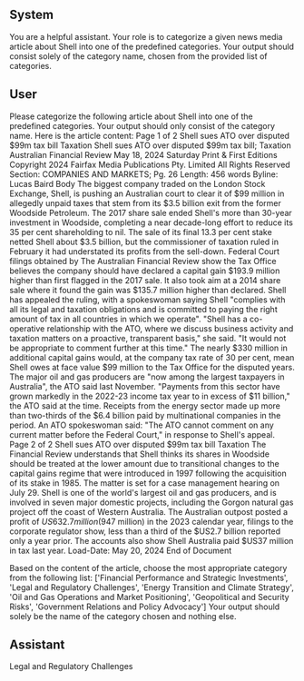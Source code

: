 ## System

You are a helpful assistant. Your role is to categorize a given news media article about Shell into one of the predefined categories. Your output should consist solely of the category name, chosen from the provided list of categories.

## User


Please categorize the following article about Shell into one of the predefined categories. 
Your output should only consist of the category name.
Here is the article content: Page 1 of 2
Shell sues ATO over disputed $99m tax bill Taxation
Shell sues ATO over disputed $99m tax bill; Taxation
Australian Financial Review
May 18, 2024 Saturday
Print & First Editions
Copyright 2024 Fairfax Media Publications Pty. Limited All Rights Reserved
Section: COMPANIES AND MARKETS; Pg. 26
Length: 456 words
Byline: Lucas Baird
Body
The biggest company traded on the London Stock Exchange, Shell, is pushing an Australian court to clear it of $99 
million in allegedly unpaid taxes that stem from its $3.5 billion exit from the former Woodside Petroleum.
The 2017 share sale ended Shell's more than 30-year investment in Woodside, completing a near decade-long 
effort to reduce its 35 per cent shareholding to nil. The sale of its final 13.3 per cent stake netted Shell about $3.5 
billion, but the commissioner of taxation ruled in February it had understated its profits from the sell-down.
Federal Court filings obtained by The Australian Financial Review show the Tax Office believes the company 
should have declared a capital gain $193.9 million higher than first flagged in the 2017 sale. It also took aim at a 
2014 share sale where it found the gain was $135.7 million higher than declared.
Shell has appealed the ruling, with a spokeswoman saying Shell "complies with all its legal and taxation obligations 
and is committed to paying the right amount of tax in all countries in which we operate".
"Shell has a co-operative relationship with the ATO, where we discuss business activity and taxation matters on a 
proactive, transparent basis," she said. "It would not be appropriate to comment further at this time."
The nearly $330 million in additional capital gains would, at the company tax rate of 30 per cent, mean Shell owes 
at face value $99 million to the Tax Office for the disputed years.
The major oil and gas producers are "now among the largest taxpayers in Australia", the ATO said last November.
"Payments from this sector have grown markedly in the 2022-23 income tax year to in excess of $11 billion," the 
ATO said at the time. Receipts from the energy sector made up more than two-thirds of the $6.4 billion paid by 
multinational companies in the period.
An ATO spokeswoman said: "The ATO cannot comment on any current matter before the Federal Court," in 
response to Shell's appeal.
Page 2 of 2
Shell sues ATO over disputed $99m tax bill Taxation
The Financial Review understands that Shell thinks its shares in Woodside should be treated at the lower amount 
due to transitional changes to the capital gains regime that were introduced in 1997 following the acquisition of its 
stake in 1985. The matter is set for a case management hearing on July 29.
Shell is one of the world's largest oil and gas producers, and is involved in seven major domestic projects, 
including the Gorgon natural gas project off the coast of Western Australia.
The Australian outpost posted a profit of $US632.7 million ($947 million) in the 2023 calendar year, filings to the 
corporate regulator show, less than a third of the $US2.7 billion reported only a year prior.
The accounts also show Shell Australia paid $US37 million in tax last year.
Load-Date: May 20, 2024
End of Document

Based on the content of the article, choose the most appropriate category from the following list: ['Financial Performance and Strategic Investments', 'Legal and Regulatory Challenges', 'Energy Transition and Climate Strategy', 'Oil and Gas Operations and Market Positioning', 'Geopolitical and Security Risks', 'Government Relations and Policy Advocacy']
Your output should solely be the name of the category chosen and nothing else.
            

## Assistant

Legal and Regulatory Challenges


